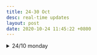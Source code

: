 ```yaml
---
title: 24-30 Oct
desc: real-time updates
layout: post
date: 2020-10-24 11:45:22 +0800
---
```


<details>
<summary>24/10 monday</summary>
<h3>24/10 monday</h3>
<p>11:49: Good morning 🌞 Was up till probably around 3am (didn't check the time) binging on a thriller novel last night and regrettably my morning is gone again. But I can still make the most out of the next 6 hours or so!</p>
<br>
<p>
📃 <b>to-do</b>
<ul>
    <li>japanese - 2 pomos 🔴🔴</li>
    <li>art - prompt for today: 'dig'</li>
    <li>a thing</li>
    <li>WATCH WORLDS</li>

</ul>

</p>
</details>
